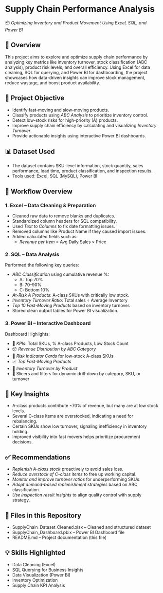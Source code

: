 # Supply Chain Performance Analysis

📦 *Optimizing Inventory and Product Movement Using Excel, SQL, and Power BI*

## 📌 Overview

This project aims to explore and optimize supply chain performance by analyzing key metrics like inventory turnover, stock classification (ABC analysis), product risk levels, and overall efficiency. Using Excel for data cleaning, SQL for querying, and Power BI for dashboarding, the project showcases how data-driven insights can improve stock management, reduce wastage, and boost product availability.

## 🎯 Project Objective

- Identify fast-moving and slow-moving products.
- Classify products using *ABC Analysis* to prioritize inventory control.
- Detect low-stock risks for high-priority (A) products.
- Improve supply chain efficiency by calculating and visualizing *Inventory Turnover*.
- Provide actionable insights using interactive Power BI dashboards.

## 📊 Dataset Used

- The dataset contains SKU-level information, stock quantity, sales performance, lead time, product classification, and inspection results.
- Tools used: Excel, SQL (MySQL), Power BI

## 🔄 Workflow Overview

### 1. Excel – Data Cleaning & Preparation
- Cleaned raw data to remove blanks and duplicates.
- Standardized column headers for SQL compatibility.
- Used *Text to Columns* to fix date formatting issues.
- Removed columns like Product Name if they caused import issues.
- Added calculated fields such as:
  - *Revenue per Item* = Avg Daily Sales × Price

### 2. SQL – Data Analysis
Performed the following key queries:
- *ABC Classification* using cumulative revenue %:
  - A: Top 70%
  - B: 70–90%
  - C: Bottom 10%
- *At-Risk A Products*: A-class SKUs with critically low stock.
- *Inventory Turnover Ratio*: Total sales ÷ Average Inventory
- *Top 10 Fast-Moving Products* based on inventory turnover.
- Stored clean output tables for Power BI visualization.

### 3. Power BI – Interactive Dashboard

Dashboard Highlights:
- 📌 *KPIs*: Total SKUs, % A-class Products, Low Stock Count
- 📦 *Revenue Distribution by ABC Category*
- 🔴 *Risk Indicator Cards* for low-stock A-class SKUs
- 📈 *Top Fast-Moving Products*
- 🔄 *Inventory Turnover by Product*
- 📍 Slicers and filters for dynamic drill-down by category, SKU, or turnover

## 📌 Key Insights

- A-class products contribute ~70% of revenue, but many are at low stock levels.
- Several C-class items are overstocked, indicating a need for rebalancing.
- Certain SKUs show low turnover, signaling inefficiency in inventory holding.
- Improved visibility into fast movers helps prioritize procurement decisions.

## ✅ Recommendations

- *Replenish A-class stock* proactively to avoid sales loss.
- *Reduce overstock of C-class items* to free up working capital.
- *Monitor and improve turnover ratios* for underperforming SKUs.
- *Adopt demand-based replenishment strategies* based on ABC classification.
- *Use inspection result insights* to align quality control with supply strategy.

## 📁 Files in this Repository

- SupplyChain_Dataset_Cleaned.xlsx – Cleaned and structured dataset
- SupplyChain_Dashboard.pbix – Power BI Dashboard file
- README.md – Project documentation (this file)

## 💡 Skills Highlighted

- Data Cleaning (Excel)
- SQL Querying for Business Insights
- Data Visualization (Power BI)
- Inventory Optimization
- Supply Chain KPI Analysis


